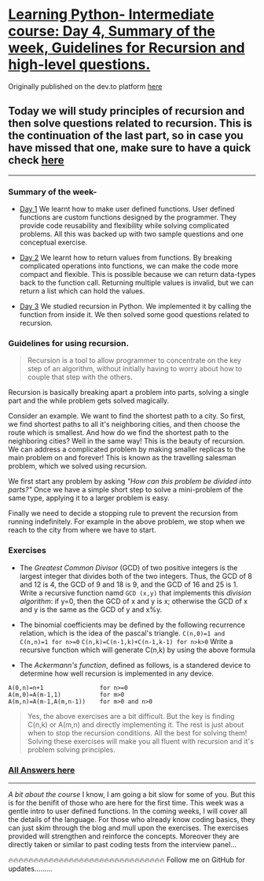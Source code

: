 # [Learning Python- Intermediate course: Day 4, Summary of the week, Guidelines for Recursion and high-level questions.](https://dev.to/aatmaj/learning-python-intermediate-course-day-4-summary-of-the-week-guidelines-for-recursion-and-high-level-questions-445)

Originally published on the dev.to platform [here](https://dev.to/aatmaj/learning-python-intermediate-course-day-4-summary-of-the-week-guidelines-for-recursion-and-high-level-questions-445)

## Today we will study principles of recursion and then solve questions related to recursion. This is the continuation of the last part, so in case you have missed that one, make sure to have a quick check [here](https://dev.to/aatmaj/learning-python-intermediate-course-day-3-recursion-in-python-41ff)

---

### Summary of the week-

- [Day 1](https://dev.to/aatmaj/learning-python-intermediate-course-day-1-user-defined-functions-1kg7) We learnt how to make user defined functions. User defined functions are custom functions designed by the programmer. They provide code reusability and flexibility while solving complicated problems. All this was backed up with two sample questions and one conceptual exercise.

- [Day 2](https://dev.to/aatmaj/learning-python-intermediate-course-day-2-returning-values-from-methods-4bhn) We learnt how to return values from functions. By breaking complicated operations into functions, we can make the code more compact and flexible. This is possible because we can return data-types back to the function call. Returning multiple values is invalid, but we can return a list which can hold the values.

- [Day 3](https://dev.to/aatmaj/learning-python-intermediate-course-day-3-recursion-in-python-41ff) We studied recursion in Python. We implemented it by calling the function from inside it. We then solved some good questions related to recursion.

### Guidelines for using recursion.

> Recursion is a tool to allow programmer to concentrate on the key step of an algorithm, without initially having to worry about how to couple that step with the others.

Recursion is basically breaking apart a problem into parts, solving a single part and the while problem gets solved magically.

Consider an example. We want to find the shortest path to a city. So first, we find shortest paths to all it's neighboring cities, and then choose the route which is smallest. And how do we find the shortest path to the neighboring cities? Well in the same way! This is the beauty of recursion. We can address a complicated problem by making smaller replicas to the main problem on and forever! This is known as the travelling salesman problem, which we solved using recursion.

We first start any problem by asking _"How can this problem be divided into parts?"_ Once we have a simple short step to solve a mini-problem of the same type, applying it to a larger problem is easy.

Finally we need to decide a stopping rule to prevent the recursion from running indefinitely. For example in the above problem, we stop when we reach to the city from where we have to start.

### Exercises

- The _Greatest Common Divisor_ (GCD) of two positive integers is the largest integer that divides both of the two integers. Thus, the GCD of 8 and 12 is 4, the GCD of 9 and 18 is 9, and the GCD of 16 and 25 is 1. Write a recursive function namd `GCD (x,y)` that implements this _division algorithm_: if y=0, then the GCD of x and y is x; otherwise the GCD of x and y is the same as the GCD of y and x%y.

- The binomial coefficients may be defined by the following recurrence relation, which is the idea of the pascal's triangle.
  `C(n,0)=1 and C(n,n)=1 for n>=0`
  `C(n,k)=C(n-1,k)+C(n-1,k-1) for n>k>0`
  Write a recursive function which will generate C(n,k) by using the above formula

- The _Ackermann's function_, defined as follows, is a standered device to determine how well recursion is implemented in any device.

```
A(0,n)=n+1                for n>=0
A(m,0)=A(m-1,1)           for m>0
A(m,n)=A(m-1,A(m,n-1))    for m>0 and n>0
```

> Yes, the above exercises are a bit difficult. But the key is finding C(n,k) or A(m,n) and directly implementing it. The rest is just about when to stop the recursion conditions. All the best for solving them! Solving these exercises will make you all fluent with recursion and it's problem solving principles.

### [All Answers here](https://github.com/Aatmaj-Zephyr/Learning-Python)

---

_A bit about the course_
I know, I am going a bit slow for some of you. But this is for the benifit of those who are here for the first time. This week was a gentle intro to user defined functions. In the coming weeks, I will cover all the details of the language. For those who already know coding basics, they can just skim through the blog and mull upon the exercises. The exercises provided will strengthen and reinforce the concepts. Moreover they are directly taken or similar to past coding tests from the interview panel...

🔥🔥🔥🔥🔥🔥🔥🔥🔥🔥🔥🔥🔥🔥🔥🔥🔥🔥🔥🔥🔥🔥🔥🔥🔥🔥🔥🔥🔥🔥🔥
Follow me on GitHub for updates.........

